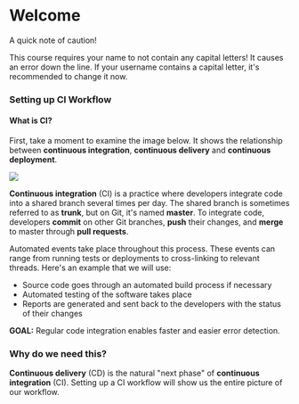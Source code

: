 # Welcome

A quick note of caution!

This course requires your name to not contain any capital letters! It causes an error down the line. If your username contains a capital letter, it's recommended to change it now.

### Setting up CI Workflow

#### What is CI?

First, take a moment to examine the image below. It shows the relationship between **continuous integration**, **continuous delivery** and **continuous deployment**.

![](https://i.imgur.com/xZCkjmU.png)

**Continuous integration** (CI) is a practice where developers  integrate code into a shared branch several times per day.  The shared branch is sometimes referred to as **trunk**, but on Git, it's named **master**. To integrate code, developers **commit** on other Git branches, **push** their changes, and **merge** to master through **pull requests**. 

Automated events take place throughout this process. These events can range from running tests or deployments to cross-linking to relevant threads. Here's an example that we will use:

- Source code goes through an automated build process if necessary
- Automated testing of the software takes place
- Reports are generated and sent back to the developers with the status of their changes

**GOAL:** Regular code integration enables faster and easier error detection.

### Why do we need this?

**Continuous delivery** (CD) is the natural "next phase" of **continuous integration** (CI). Setting up a CI workflow will show us the entire picture of our workflow.

